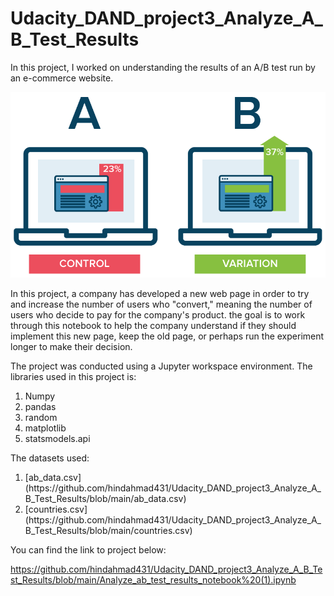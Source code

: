 # Udacity_DAND_project3_Analyze_A_B_Test_Results
In this project, I worked on understanding the results of an A/B test run by an e-commerce website. 

<img src="ab-testing.png" />


In this project, a company has developed a new web page in order to try and increase the number of users who "convert," meaning the number of users who decide to pay for the company's product. the goal is to work through this notebook to help the company understand if they should implement this new page, keep the old page, or perhaps run the experiment longer to make their decision.

The project was conducted using a Jupyter workspace environment. The libraries used in this project is: 

  <ol>
    <li>Numpy</li>
    <li>pandas</li>
    <li>random</li>
    <li>matplotlib</li>
    <li>statsmodels.api</li>
  </ol>
  

The datasets used: 
  <ol>
    <li>[ab_data.csv](https://github.com/hindahmad431/Udacity_DAND_project3_Analyze_A_B_Test_Results/blob/main/ab_data.csv)</li>
    <li>[countries.csv](https://github.com/hindahmad431/Udacity_DAND_project3_Analyze_A_B_Test_Results/blob/main/countries.csv)</li>
  </ol>

You can find the link to project below: 

https://github.com/hindahmad431/Udacity_DAND_project3_Analyze_A_B_Test_Results/blob/main/Analyze_ab_test_results_notebook%20(1).ipynb
